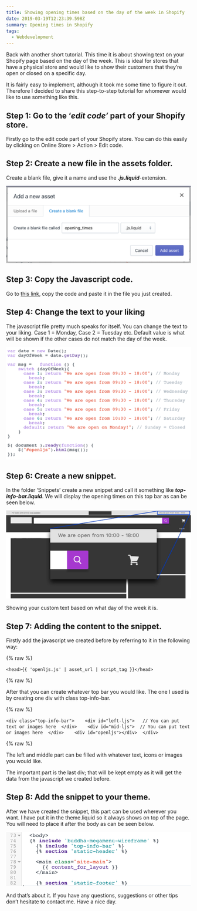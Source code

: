 ```yaml
---
title: Showing opening times based on the day of the week in Shopify
date: 2019-03-19T12:23:39.598Z
summary: Opening times in Shopify
tags:
  - Webdevelopment
---
```


Back with another short tutorial. This time it is about showing text on your Shopify page based on the day of the week. This is ideal for stores that have a physical store and would like to show their customers that they’re open or closed on a specific day.

It is fairly easy to implement, although it took me some time to figure it out. Therefore I decided to share this step-to-step tutorial for whomever would like to use something like this.

## Step 1: Go to the ‘_edit code’_ part of your Shopify store.

Firstly go to the edit code part of your Shopify store. You can do this easily by clicking on Online Store > Action > Edit code.

## Step 2: Create a new file in the assets folder.

Create a blank file, give it a name and use the **_.js.liquid_**\-extension.

![Screenshot of creating a blank file](/src/assets/img/openingtimes1.png)

## Step 3: Copy the Javascript code.

Go to [this link](https://gist.github.com/pherkan/c036fcfc88eba577515c528cdf57404c), copy the code and paste it in the file you just created.

## Step 4: Change the text to your liking

The javascript file pretty much speaks for itself. You can change the text to your liking. Case 1 = Monday, Case 2 = Tuesday etc. Default value is what will be shown if the other cases do not match the day of the week.

![Code showing the day and dates](/src/assets/img/openingtimes2.png)

## **Step 6: Create a new snippet.**

In the folder ‘Snippets’ create a new snippet and call it something like **_top-info-bar.liquid_**. We will display the opening times on this top bar as can be seen below.

![Showing the time in the right corner of the website](/src/assets/img/openingtimes3.jpeg)

Showing your custom text based on what day of the week it is.

## Step 7: Adding the content to the snippet.

Firstly add the javascript we created before by referring to it in the following way:

{% raw %}
```
<head>{{ 'openljs.js' | asset_url | script_tag }}</head>
```
{% raw %}

After that you can create whatever top bar you would like. The one I used is by creating one div with class top-info-bar.

{% raw %}
```
<div class="top-info-bar">    <div id="left-ljs">   // You can put text or images here  </div>    <div id="mid-ljs">  // You can put text or images here  </div>    <div id="openljs"></div>  </div>
```
{% raw %}

The left and middle part can be filled with whatever text, icons or images you would like.

The important part is the last div; that will be kept empty as it will get the data from the javascript we created before.

## **Step 8: Add the snippet to your theme.**

After we have created the snippet, this part can be used wherever you want. I have put it in the theme.liquid so it always shows on top of the page. You will need to place it after the body as can be seen below.

![Code showing body include budda wireframe](/src/assets/img/openingtimes4.png)

And that’s about it. If you have any questions, suggestions or other tips don’t hesitate to contact me. Have a nice day.